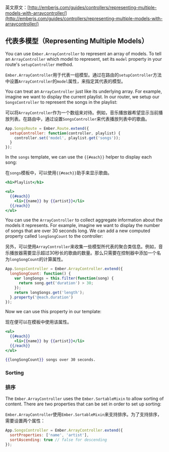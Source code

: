 英文原文：[http://emberjs.com/guides/controllers/representing-multiple-models-with-arraycontroller/](http://emberjs.com/guides/controllers/representing-multiple-models-with-arraycontroller/)

## 代表多模型（Representing Multiple Models）

You can use `Ember.ArrayController` to represent an array of models. To tell an
`ArrayController` which model to represent, set its `model` property
in your route's `setupController` method.

`Ember.ArrayController`用于代表一组模型。通过在路由的`setupController`方法中设置`ArrayController`的`model`属性，来指定其代表的模型。

You can treat an `ArrayController` just like its underlying array. For
example, imagine we want to display the current playlist. In our router,
we setup our `SongsController` to represent the songs in the playlist:

可以将`ArrayController`作为一个数组来对待。例如，音乐播放器希望显示当前播放列表。在路由中，通过设置`SongsController`来代表播放列表中的歌曲。

```javascript
App.SongsRoute = Ember.Route.extend({
  setupController: function(controller, playlist) {
    controller.set('model', playlist.get('songs'));
  }
});
```

In the `songs` template, we can use the `{{#each}}` helper to display
each song:

在`songs`模板中，可以使用`{{#each}}`助手来显示歌曲。

```handlebars
<h1>Playlist</h1>

<ul>
  {{#each}}
    <li>{{name}} by {{artist}}</li>
  {{/each}}
</ul>
```

You can use the `ArrayController` to collect aggregate information about
the models it represents. For example, imagine we want to display the
number of songs that are over 30 seconds long. We can add a new computed
property called `longSongCount` to the controller:

另外，可以使用`ArrayController`来收集一些模型所代表的聚合类信息。例如，音乐播放器需要显示超过30秒长的歌曲的数量。那么只需要在控制器中添加一个名为`longSongCount`的计算属性。

```javascript
App.SongsController = Ember.ArrayController.extend({
  longSongCount: function() {
    var longSongs = this.filter(function(song) {
      return song.get('duration') > 30;
    });
    return longSongs.get('length');
  }.property('@each.duration')
});
```

Now we can use this property in our template:

现在便可以在模板中使用该属性。

```handlebars
<ul>
  {{#each}}
    <li>{{name}} by {{artist}}</li>
  {{/each}}
</ul>

{{longSongCount}} songs over 30 seconds.
```

### Sorting

### 排序

The `Ember.ArrayController` uses the `Ember.SortableMixin` to allow
sorting of content. There are two properties that can be set in order to set up
sorting:

`Ember.ArrayController`使用`Ember.SortableMixin`来支持排序。为了支持排序，需要设置两个属性：

```javascript
App.SongsController = Ember.ArrayController.extend({
  sortProperties: ['name', 'artist'],
  sortAscending: true // false for descending
});
```
